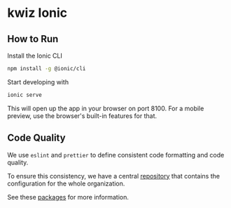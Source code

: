 # kwiz Ionic

## How to Run

Install the Ionic CLI

```bash
npm install -g @ionic/cli
```

Start developing with

```bash
ionic serve
```

This will open up the app in your browser on port 8100. For a mobile preview, use the browser's built-in features for that.

## Code Quality

We use `eslint` and `prettier` to define consistent code formatting and code quality.

To ensure this consistency, we have a central [repository](https://github.com/kwizapp/kwiz-dotfiles) that contains the configuration for the whole organization.

See these [packages](https://github.com/kwizapp/kwiz-dotfiles/packages) for more information.
